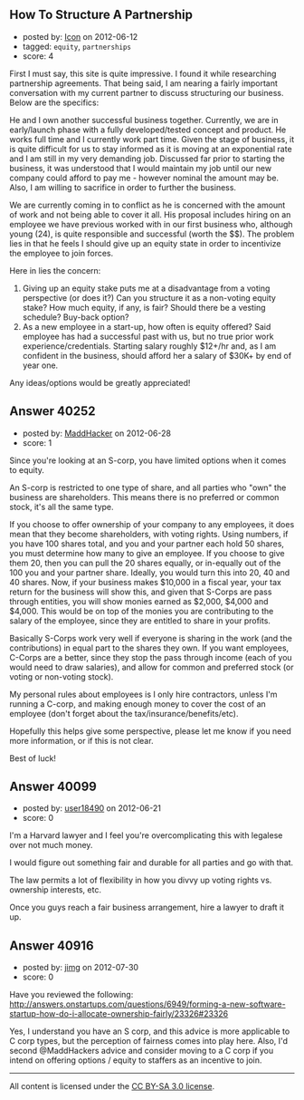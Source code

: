 ## How To Structure A Partnership

- posted by: [Icon](https://stackexchange.com/users/-1/18361-icon) on 2012-06-12
- tagged: `equity`, `partnerships`
- score: 4

First I must say, this site is quite impressive.  I found it while researching partnership agreements.  That being said, I am nearing a fairly important conversation with my current partner to discuss structuring our business.  Below are the specifics:

He and I own another successful business together.  Currently, we are in early/launch phase with a fully developed/tested concept and product.  He works full time and I currently work part time.  Given the stage of business, it is quite difficult for us to stay informed as it is moving at an exponential rate and I am still in my very demanding job.  Discussed far prior to starting the business, it was understood that I would maintain my job until our new company could afford to pay me - however nominal the amount may be.  Also, I am willing to sacrifice in order to further the business.

We are currently coming in to conflict as he is concerned with the amount of work and not being able to cover it all.  His proposal includes hiring on an employee we have previous worked with in our first business who, although young (24), is quite responsible and successful (worth the $$).  The problem lies in that he feels I should give up an equity state in order to incentivize the employee to join forces.

Here in lies the concern:

1. Giving up an equity stake puts me at a disadvantage from a voting perspective (or does it?) Can you structure it as a non-voting equity stake? How much equity, if any, is fair?  Should there be a vesting schedule? Buy-back option?
2. As a new employee in a start-up, how often is equity offered? Said employee has had a successful past with us, but no true prior work experience/credentials.  Starting salary roughly $12+/hr and, as I am confident in the business, should afford her a salary of $30K+ by end of year one.

Any ideas/options would be greatly appreciated! 



## Answer 40252

- posted by: [MaddHacker](https://stackexchange.com/users/-1/17914-maddhacker) on 2012-06-28
- score: 1

Since you're looking at an S-corp, you have limited options when it comes to equity.

An S-corp is restricted to one type of share, and all parties who "own" the business are shareholders.  This means there is no preferred or common stock, it's all the same type.

If you choose to offer ownership of your company to any employees, it does mean that they become shareholders, with voting rights.  Using numbers, if you have 100 shares total, and you and your partner each hold 50 shares, you must determine how many to give an employee.  If you choose to give them 20, then you can pull the 20 shares equally, or in-equally out of the 100 you and your partner share.  Ideally, you would turn this into 20, 40 and 40 shares.  Now, if your business makes $10,000 in a fiscal year, your tax return for the business will show this, and given that S-Corps are pass through entities, you will show monies earned as $2,000, $4,000 and $4,000.  This would be on top of the monies you are contributing to the salary of the employee, since they are entitled to share in your profits.

Basically S-Corps work very well if everyone is sharing in the work (and the contributions) in equal part to the shares they own.  If you want employees, C-Corps are a better, since they stop the pass through income (each of you would need to draw salaries), and allow for common and preferred stock (or voting or non-voting stock).

My personal rules about employees is I only hire contractors, unless I'm running a C-corp, and making enough money to cover the cost of an employee (don't forget about the tax/insurance/benefits/etc).

Hopefully this helps give some perspective, please let me know if you need more information, or if this is not clear.

Best of luck!


## Answer 40099

- posted by: [user18490](https://stackexchange.com/users/-1/18490-user18490) on 2012-06-21
- score: 0

I'm a Harvard lawyer and I feel you're overcomplicating this with legalese over not much money. 

I would figure out something fair and durable for all parties and go with that.  

The law permits a lot of flexibility in how you divvy up voting rights vs. ownership interests, etc.

Once you guys reach a fair business arrangement, hire a lawyer to draft it up.


## Answer 40916

- posted by: [jimg](https://stackexchange.com/users/-1/2380-jimg) on 2012-07-30
- score: 0

Have you reviewed the following:
http://answers.onstartups.com/questions/6949/forming-a-new-software-startup-how-do-i-allocate-ownership-fairly/23326#23326

Yes, I understand you have an S corp, and this advice is more applicable to C corp types, but the perception of fairness comes into play here.  Also, I'd second @MaddHackers advice and consider moving to a C corp if you intend on offering options / equity to staffers as an incentive to join.






---

All content is licensed under the [CC BY-SA 3.0 license](https://creativecommons.org/licenses/by-sa/3.0/).
